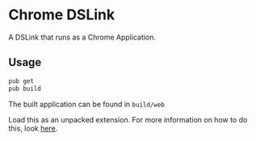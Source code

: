 # Chrome DSLink

A DSLink that runs as a Chrome Application.

## Usage

```bash
pub get
pub build
```

The built application can be found in `build/web`

Load this as an unpacked extension. For more information on how to do this, look [here](https://developer.chrome.com/extensions/getstarted#unpacked).
